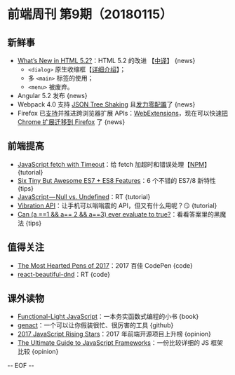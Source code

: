 # 前端周刊 第9期（20180115）

## 新鲜事
- [What’s New in HTML 5.2?](https://bitsofco.de/whats-new-in-html-5-2/)：HTML 5.2 的改进 【[中译](https://mp.weixin.qq.com/s/-5PDK44-7SUkX0A90qoGAA)】 {news}
    - `<dialog>` 原生收缩框【[详细介绍](https://keithjgrant.com/posts/2018/meet-the-new-dialog-element/)】；
    - 多 `<main>` 标签的使用；
    - `<menu>` 被废弃。
- Angular 5.2 发布 {news}
- Webpack 4.0 支持 [JSON Tree Shaking](https://react-etc.net/entry/json-tree-shaking-lands-in-webpack-4-0) 且[发力零配置](https://twitter.com/jdalton/status/951250082791227392)了 {news}
- Firefox 已[支持](https://hacks.mozilla.org/2017/06/cross-browser-extensions-available-now-in-firefox/)并推进跨浏览器扩展 APIs：[WebExtensions](https://developer.mozilla.org/en-US/Add-ons/WebExtensions)，现在可以快速[把 Chrome 扩展迁移到 Firefox](https://developer.mozilla.org/en-US/Add-ons/WebExtensions/Porting_a_Google_Chrome_extension) 了 {news}

## 前端提高
- [JavaScript fetch with Timeout](https://davidwalsh.name/fetch-timeout)：给 fetch 加超时和错误处理【[NPM](https://www.npmjs.com/package/fetch-with-timeout)】 {tutorial}
- [Six Tiny But Awesome ES7 + ES8 Features](https://davidwalsh.name/es7-es8-features)：6 个不错的 ES7/8 新特性 {tips}
- [JavaScript — Null vs. Undefined](https://codeburst.io/javascript-null-vs-undefined-20f955215a2)：RT {tutorial}
- [Vibration API](https://davidwalsh.name/vibration-api)：让手机可以嗡嗡震的 API，但又有什么用呢？😏 {tutorial}
- [Can (a ==1 && a== 2 && a==3) ever evaluate to true?](https://stackoverflow.com/questions/48270127/can-a-1-a-2-a-3-ever-evaluate-to-true)：看看答案里的黑魔法 {tips}

## 值得关注
- [The Most Hearted Pens of 2017](https://codepen.io/2017/popular/pens/)：2017 百佳 CodePen {code}
- [react-beautiful-dnd](https://github.com/atlassian/react-beautiful-dnd)：RT {code}

## 课外读物
- [Functional-Light JavaScript](https://github.com/getify/Functional-Light-JS)：一本务实函数式编程的小书 {book}
- [genact](https://github.com/svenstaro/genact)：一个可以让你假装很忙、很厉害的工具 {github}
- [2017 JavaScript Rising Stars](https://risingstars.js.org/2017/en/)：2017 年前端开源项目上升榜 {opinion}
- [The Ultimate Guide to JavaScript Frameworks](https://javascriptreport.com/the-ultimate-guide-to-javascript-frameworks/)：一份比较详细的 JS 框架比较 {opinion}

[//]: # (分类图标
    新闻 {news}
    视频 {video}
    教程 {tutorial}
    代码 {code}
    演示 {demo}
    观点 {opinion}
    技巧 {tips}
    工具 {tools}
    书籍 {book}
    文档 {doc}
    GayHub {github}
    规范 {w3c}
    规范 {mdn}
  )

-- EOF --
